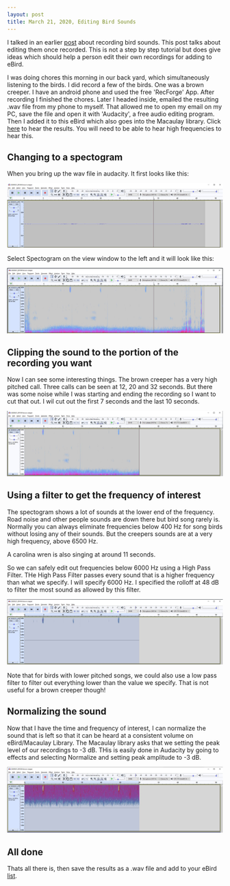 ```yaml
---
layout: post
title: March 21, 2020, Editing Bird Sounds
---
```


I talked in an earlier [post](2020-2-8-RecordingBirdSounds.md) about recording bird sounds. This post talks about editing them once recorded. This is not a step by step tutorial but does give ideas which should help a person edit their own recordings for adding to eBird.

I was doing chores this morning in our back yard, which simultaneously listening to the birds. I did record a few of the birds. One was a brown creeper. I have an android phone and used the free 'RecForge' App. After recording I finished the chores. Later I headed inside, emailed the resulting .wav file from my phone to myself. That allowed me to open my email on my PC, save the file and open it with 'Audacity', a free
audio editing program. Then I added it to this eBird which also goes into the Macaulay library. Click [here](https://macaulaylibrary.org/asset/216933511) to hear the results. You will need to be able to hear high frequencies to hear this.

## Changing to a spectogram

When you bring up the wav file in audacity. It first looks like this:

![image](../images/Audacity1Waveform.JPG)

Select Spectogram on the view window to the left and it will look like this:

![image](../images/Audacity2Spectogram.JPG)

## Clipping the sound to the portion of the recording you want

Now I can see some interesting things. The brown creeper has a very high pitched call. Three calls can be seen at 12, 20 and 32 seconds.
But there was some noise while I was starting and ending the recording so I want to cut that out. I wil cut out the first 7 seconds and the last 10 seconds.

![image](../images/Audacity3Clipped.JPG)

## Using a filter to get the frequency of interest

The spectogram shows a lot of sounds at the lower end of the frequency. Road noise and other people sounds are down there but bird song rarely is. Normally you can always eliminate frequencies below 400 Hz for song birds without losing any of their sounds. But the creepers sounds are at a very high frequency, above 6500 Hz.

A carolina wren is also singing at around 11 seconds.

So we can safely edit out frequencies below 6000 Hz using a High Pass Filter. THe High Pass Filter passes every sound that is a higher frequency than what we specify. I will specify 6000 Hz. I specified the rolloff at 48 dB to filter the most sound as allowed by this filter.

![image](../images/Audacity4HighPassFilter.JPG)

Note that for birds with lower pitched songs, we could also use a low pass filter to filter out everything lower than the value we specify. That is not useful for a brown creeper though!

## Normalizing the sound

Now that I have the time and frequency of interest, I can normalize the sound that is left so that it can be heard at a consistent volume on eBird/Macaulay Library. The Macaulay library asks that we setting the peak level of our recordings to -3 dB. THis is easily done in Audacity by going to effects and selecting Normalize and setting peak amplitude to -3 dB.

![image](../images/Audacity5Normalized.JPG)

## All done

Thats all there is, then save the results as a .wav file and add to your eBird [list](https://ebird.org/checklist/S66039216).

